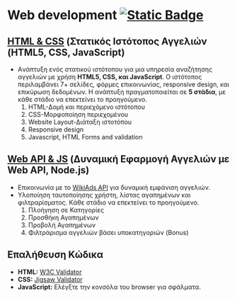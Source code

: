 # Web development [![Static Badge](https://img.shields.io/badge/English-orange)](README.en.md)

## [HTML & CSS](https://github.com/Anthippi/Web-development/tree/main/HTML%20%26%20CSS) (Στατικός Ιστότοπος Αγγελιών (HTML5, CSS, JavaScript)
- Aνάπτυξη ενός στατικού ιστότοπου για μια υπηρεσία αναζήτησης αγγελιών με χρήση **HTML5, CSS, και JavaScript**. Ο ιστότοπος περιλαμβάνει 7+ σελίδες, φόρμες επικοινωνίας, responsive design, και επικύρωση δεδομένων. Η ανάπτυξη πραγματοποιείται σε **5 στάδια**, με κάθε στάδιο να επεκτείνει το προηγούμενο.
  1. HTML-Δομή και περιεχόμενο ιστότοπου
  2. CSS-Μορφοποίηση περιεχομένου
  3. Website Layout-Διάταξη ιστοτόπου
  4. Responsive design
  5. Javascript, HTML Forms and validation
     
## [Web API & JS](https://github.com/Anthippi/Web-development/tree/main/Web%20API) (Δυναμική Εφαρμογή Αγγελιών με Web API, Node.js)
- Επικοινωνία με το [WikiAds API](https://wiki-ads.onrender.com) για δυναμική εμφάνιση αγγελιών.
- Υλοποίηση ταυτοποίησης χρήστη, λίστας αγαπημένων και φιλτραρίσματος. Kάθε στάδιο να επεκτείνει το προηγούμενο.
  1. Πλοήγηση σε Κατηγορίες
  2. Προσθήκη Αγαπημένων
  3. Προβολή Αγαπημένων
  4. Φιλτράρισμα αγγελιών βάσει υποκατηγοριών (Bonus)
  
## Επαλήθευση Κώδικα
- **HTML:** [W3C Validator](https://validator.w3.org/)  
- **CSS:** [Jigsaw Validator](https://jigsaw.w3.org/css-validator/)  
- **JavaScript:** Ελέγξτε την κονσόλα του browser για σφάλματα.
